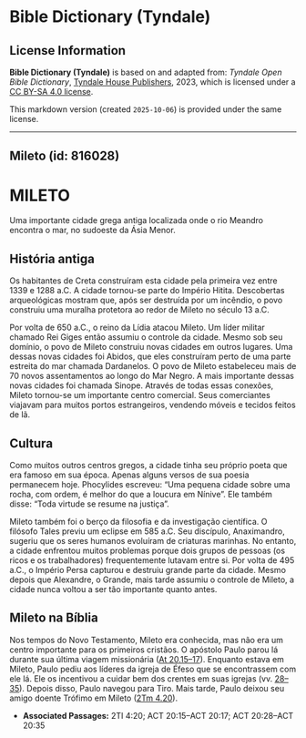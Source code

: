 # Bible Dictionary (Tyndale)

## License Information

**Bible Dictionary (Tyndale)** is based on and adapted from: _Tyndale Open Bible Dictionary_, [Tyndale House Publishers](https://tyndaleopenresources.com/), 2023, which is licensed under a [CC BY-SA 4.0 license](https://creativecommons.org/licenses/by-sa/4.0/legalcode.en).

This markdown version (created `2025-10-06`) is provided under the same license.



--------------------------------

## Mileto (id: 816028)

MILETO
======

Uma importante cidade grega antiga localizada onde o rio Meandro encontra o mar, no sudoeste da Ásia Menor.

História antiga
---------------

Os habitantes de Creta construíram esta cidade pela primeira vez entre 1339 e 1288 a.C. A cidade tornou\-se parte do Império Hitita. Descobertas arqueológicas mostram que, após ser destruída por um incêndio, o povo construiu uma muralha protetora ao redor de Mileto no século 13 a.C.

Por volta de 650 a.C., o reino da Lídia atacou Mileto. Um líder militar chamado Rei Giges então assumiu o controle da cidade. Mesmo sob seu domínio, o povo de Mileto construiu novas cidades em outros lugares. Uma dessas novas cidades foi Abidos, que eles construíram perto de uma parte estreita do mar chamada Dardanelos. O povo de Mileto estabeleceu mais de 70 novos assentamentos ao longo do Mar Negro. A mais importante dessas novas cidades foi chamada Sinope. Através de todas essas conexões, Mileto tornou\-se um importante centro comercial. Seus comerciantes viajavam para muitos portos estrangeiros, vendendo móveis e tecidos feitos de lã.

Cultura
-------

Como muitos outros centros gregos, a cidade tinha seu próprio poeta que era famoso em sua época. Apenas alguns versos de sua poesia permanecem hoje. Phocylides escreveu: “Uma pequena cidade sobre uma rocha, com ordem, é melhor do que a loucura em Nínive”. Ele também disse: “Toda virtude se resume na justiça”.

Mileto também foi o berço da filosofia e da investigação científica. O filósofo Tales previu um eclipse em 585 a.C. Seu discípulo, Anaximandro, sugeriu que os seres humanos evoluíram de criaturas marinhas. No entanto, a cidade enfrentou muitos problemas porque dois grupos de pessoas (os ricos e os trabalhadores) frequentemente lutavam entre si. Por volta de 495 a.C., o Império Persa capturou e destruiu grande parte da cidade. Mesmo depois que Alexandre, o Grande, mais tarde assumiu o controle de Mileto, a cidade nunca voltou a ser tão importante quanto antes.

Mileto na Bíblia
----------------

Nos tempos do Novo Testamento, Mileto era conhecida, mas não era um centro importante para os primeiros cristãos. O apóstolo Paulo parou lá durante sua última viagem missionária ([At 20\.15–17](https://ref.ly/Acts20:15-Acts20:17)). Enquanto estava em Mileto, Paulo pediu aos líderes da igreja de Éfeso que se encontrassem com ele lá. Ele os incentivou a cuidar bem dos crentes em suas igrejas (vv. [28–35](https://ref.ly/Acts20:28-Acts20:35)). Depois disso, Paulo navegou para Tiro. Mais tarde, Paulo deixou seu amigo doente Trófimo em Mileto ([2Tm 4\.20](https://ref.ly/2Tim4:20)).

* **Associated Passages:** 2TI 4:20; ACT 20:15–ACT 20:17; ACT 20:28–ACT 20:35

